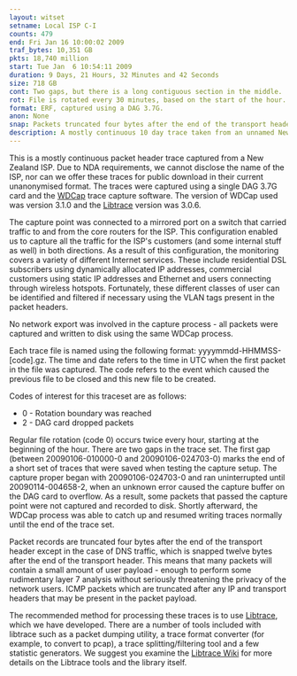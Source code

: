 ```yaml
---
layout: witset
setname: Local ISP C-I
counts: 479
end: Fri Jan 16 10:00:02 2009
traf_bytes: 10,351 GB
pkts: 18,740 million
start: Tue Jan  6 10:54:11 2009
duration: 9 Days, 21 Hours, 32 Minutes and 42 Seconds
size: 718 GB
cont: Two gaps, but there is a long contiguous section in the middle.
rot: File is rotated every 30 minutes, based on the start of the hour.
format: ERF, captured using a DAG 3.7G.
anon: None
snap: Packets truncated four bytes after the end of the transport header, except for DNS.
description: A mostly continuous 10 day trace taken from an unnamed New Zealand ISP during January 2009.
---
```


This is a mostly continuous packet header trace captured from a New Zealand ISP.
Due to NDA requirements, we cannot disclose the name of the ISP, nor can we 
offer these traces for public download in their current unanonymised format.
The traces were captured using a single DAG 3.7G card and the 
<a href="../../../projects/wdcap.html">WDCap</a> trace
capture software. The version of WDCap used was version 3.1.0 and the
<a href="https://github.com/LibtraceTeam/libtrace">Libtrace</a>
version was 3.0.6.

The capture point was connected to a mirrored port on a switch that carried
traffic to and from the core routers for the ISP. This configuration enabled us
to capture all the traffic for the ISP's customers (and some internal stuff as 
well) in both directions. As a result of this configuration, the monitoring 
covers a variety of different Internet services. These include residential DSL 
subscribers using dynamically allocated IP addresses, commercial customers 
using static IP addresses and Ethernet and users connecting through wireless 
hotspots. Fortunately, these different classes of user can be identified and
filtered if necessary using the VLAN tags present in the packet headers. 

No network export was involved in the capture process - all packets were
captured and written to disk using the same WDCap process.

Each trace file is named using the following format: yyyymmdd-HHMMSS-[code].gz.
The time and date refers to the time in UTC when the first packet in the file
was captured. The code refers to the event which caused the previous file to be
closed and this new file to be created.

Codes of interest for this traceset are as follows:
<ul>
<li>0 - Rotation boundary was reached</li>
<li>2 - DAG card dropped packets</li>
</ul>

Regular file rotation (code 0) occurs twice every hour, starting at the
beginning of the hour. There are two gaps in the trace set. The first gap
(between 20090106-010000-0 and 20090106-024703-0) marks the end of a short
set of traces that were saved when testing the capture setup. The capture 
proper began with 20090106-024703-0 and ran uninterrupted until 
20090114-004658-2, when an unknown error caused the capture buffer on the DAG
card to overflow. As a result, some packets that passed the capture point were
not captured and recorded to disk. Shortly afterward, the WDCap process was
able to catch up and resumed writing traces normally until the end of the 
trace set.

Packet records are truncated four bytes after the end of the transport header
except in the case of DNS traffic, which is snapped twelve bytes after the
end of the transport header. This means that many packets will contain a
small amount of user payload - enough to perform some rudimentary layer 7
analysis without seriously threatening the privacy of the network users.
ICMP packets which are truncated after any IP and transport
headers that may be present in the packet payload.

The recommended method for processing these traces is to use
<a href="https://github.com/LibtraceTeam/libtrace">Libtrace</a>,
which we have developed. There are a number of tools included with libtrace
such as a packet dumping utility, a trace format converter (for example, to
convert to pcap), a trace splitting/filtering tool and a few statistic
generators. We suggest you examine the
<a href="https://github.com/LibtraceTeam/libtrace/wiki">Libtrace Wiki</a> for more details
on the Libtrace tools and the library itself.

